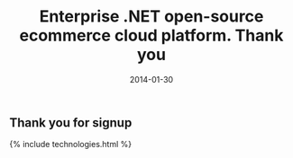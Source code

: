 ﻿---
layout: post
title: Enterprise .NET open-source ecommerce cloud platform. Thank you
description: Enterprise .NET open-source ecommerce cloud platform. Thank you
date: 2014-01-30
permalink: /pages/thank-you-news-signup
tags : 
- thank-you
- commerce
---
<article class="main" role="main">
	<div class="features">
		<div class="responsive">
			<h2 class="title">Thank you for signup</h2>
		</div>
	</div>
	{% include technologies.html %}
</article>
